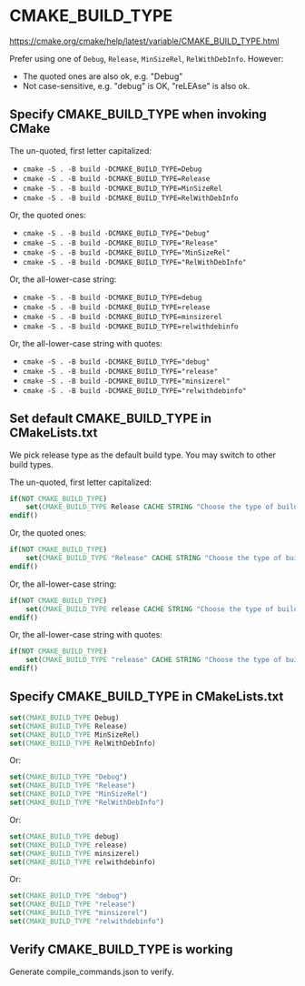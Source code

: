 # CMAKE_BUILD_TYPE

https://cmake.org/cmake/help/latest/variable/CMAKE_BUILD_TYPE.html

Prefer using one of `Debug`, `Release`, `MinSizeRel`, `RelWithDebInfo`.
However:
- The quoted ones are also ok, e.g. "Debug"
- Not case-sensitive, e.g. "debug" is OK, "reLEAse" is also ok.

## Specify CMAKE_BUILD_TYPE when invoking CMake

The un-quoted, first letter capitalized:
- `cmake -S . -B build -DCMAKE_BUILD_TYPE=Debug`
- `cmake -S . -B build -DCMAKE_BUILD_TYPE=Release`
- `cmake -S . -B build -DCMAKE_BUILD_TYPE=MinSizeRel`
- `cmake -S . -B build -DCMAKE_BUILD_TYPE=RelWithDebInfo`

Or, the quoted ones:
- `cmake -S . -B build -DCMAKE_BUILD_TYPE="Debug"`
- `cmake -S . -B build -DCMAKE_BUILD_TYPE="Release"`
- `cmake -S . -B build -DCMAKE_BUILD_TYPE="MinSizeRel"`
- `cmake -S . -B build -DCMAKE_BUILD_TYPE="RelWithDebInfo"`

Or, the all-lower-case string:
- `cmake -S . -B build -DCMAKE_BUILD_TYPE=debug`
- `cmake -S . -B build -DCMAKE_BUILD_TYPE=release`
- `cmake -S . -B build -DCMAKE_BUILD_TYPE=minsizerel`
- `cmake -S . -B build -DCMAKE_BUILD_TYPE=relwithdebinfo`

Or, the all-lower-case string with quotes:
- `cmake -S . -B build -DCMAKE_BUILD_TYPE="debug"`
- `cmake -S . -B build -DCMAKE_BUILD_TYPE="release"`
- `cmake -S . -B build -DCMAKE_BUILD_TYPE="minsizerel"`
- `cmake -S . -B build -DCMAKE_BUILD_TYPE="relwithdebinfo"`

## Set default CMAKE_BUILD_TYPE in CMakeLists.txt
We pick release type as the default build type. You may switch to other build types.

The un-quoted, first letter capitalized:
```cmake
if(NOT CMAKE_BUILD_TYPE)
    set(CMAKE_BUILD_TYPE Release CACHE STRING "Choose the type of build" FORCE)
endif()
```

Or, the quoted ones:
```cmake
if(NOT CMAKE_BUILD_TYPE)
    set(CMAKE_BUILD_TYPE "Release" CACHE STRING "Choose the type of build" FORCE)
endif()
```

Or, the all-lower-case string:
```cmake
if(NOT CMAKE_BUILD_TYPE)
    set(CMAKE_BUILD_TYPE release CACHE STRING "Choose the type of build" FORCE)
endif()
```

Or, the all-lower-case string with quotes:
```cmake
if(NOT CMAKE_BUILD_TYPE)
    set(CMAKE_BUILD_TYPE "release" CACHE STRING "Choose the type of build" FORCE)
endif()
```

## Specify CMAKE_BUILD_TYPE in CMakeLists.txt
```cmake
set(CMAKE_BUILD_TYPE Debug)
set(CMAKE_BUILD_TYPE Release)
set(CMAKE_BUILD_TYPE MinSizeRel)
set(CMAKE_BUILD_TYPE RelWithDebInfo)
```

Or:
```cmake
set(CMAKE_BUILD_TYPE "Debug")
set(CMAKE_BUILD_TYPE "Release")
set(CMAKE_BUILD_TYPE "MinSizeRel")
set(CMAKE_BUILD_TYPE "RelWithDebInfo")
```

Or:
```cmake
set(CMAKE_BUILD_TYPE debug)
set(CMAKE_BUILD_TYPE release)
set(CMAKE_BUILD_TYPE minsizerel)
set(CMAKE_BUILD_TYPE relwithdebinfo)
```

Or:
```cmake
set(CMAKE_BUILD_TYPE "debug")
set(CMAKE_BUILD_TYPE "release")
set(CMAKE_BUILD_TYPE "minsizerel")
set(CMAKE_BUILD_TYPE "relwithdebinfo")
```

## Verify CMAKE_BUILD_TYPE is working
Generate compile_commands.json to verify.